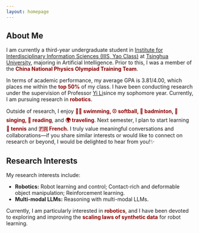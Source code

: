 ```yaml
---
layout: homepage
---
```


## About Me
I am currently a third-year undergraduate student in [Institute for Interdisciplinary Information Sciences (IIIS, Yao Class)](https://iiis.tsinghua.edu.cn/en/) at [Tsinghua University](https://www.tsinghua.edu.cn/en/), majoring in Artificial Intelligence. Prior to this, I was a member of the <span style="color:darkred"><strong>China National Physics Olympiad Training Team</strong></span>.

In terms of academic performance, my average GPA is 3.81/4.00, which places me within the <span style="color:darkred"><strong>top 50%</strong></span> of my class. I have been conducting research under the supervision of Professor [Yi Li](https://ericyi.github.io/)since my sophomore year. Currently, I am pursuing research in <span style="color:darkred"><strong>robotics</strong></span>.

Outside of research, I enjoy <span style="color:darkred"><strong>🏊‍♂️ swimming, ⚾ softball, 🏸 badminton, 🎤 singing, 📖 reading</strong></span>, and <span style="color:darkred"><strong>🌍 traveling</strong></span>. Next semester, I plan to start learning <span style="color:darkred"><strong>🎾 tennis</strong></span> and <span style="color:darkred"><strong>🇫🇷 French.</strong></span> I truly value meaningful conversations and collaborations—if you share similar interests or would like to connect on research or beyond, I would be delighted to hear from you!✨

## Research Interests
My research interests include: 
- **Robotics:** Robot learning and control; Contact-rich and deformable object manipulation; Reinforcement learning.
- **Multi-modal LLMs:** Reasoning with multi-modal LLMs.

Currently, I am particularly interested in <span style="color:darkred"><strong>robotics</strong></span>, and I have been devoted to exploring and improving the <span style="color:darkred"><strong>scaling laws of synthetic data</strong></span> for robot learning.

<!-- ## News

- **[Feb. 2020]** Our paper about incremental learning is accepted to CVPR 2020.
- **[Feb. 2020]** We will host the ACM Multimedia Asia 2020 conference in Singapore!
- **[Sept. 2019]** Our paper about few-shot learning is accepted to NeurIPS 2019.
- **[Mar. 2019]** Our paper about few-shot learning is accepted to CVPR 2019. -->

<!-- {% include_relative _includes/publications.md %} -->

<!-- {% include_relative _includes/selected_awards.md %} -->
